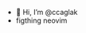 - 👋 Hi, I’m @ccaglak
- figthing neovim
<!---
ccaglak/ccaglak is a ✨ special ✨ repository because its `README.md` (this file) appears on your GitHub profile.
You can click the Preview link to take a look at your changes.
--->

